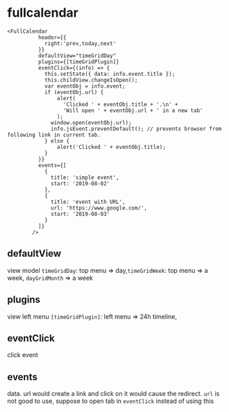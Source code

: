 # fullcalendar

```JS
<FullCalendar
          header={{
            right:'prev,today,next'
          }}
          defaultView="timeGridDay"
          plugins={[timeGridPlugin]}
          eventClick={(info) => {
            this.setState({ data: info.event.title });
            this.childView.changeIsOpen();
            var eventObj = info.event;
            if (eventObj.url) {
                alert(
                  'Clicked ' + eventObj.title + '.\n' +
                  'Will open ' + eventObj.url + ' in a new tab'
                );
              window.open(eventObj.url);
              info.jsEvent.preventDefault(); // prevents browser from following link in current tab.
            } else {
                alert('Clicked ' + eventObj.title);
            }
          }}
          events={[
            {
              title: 'simple event',
              start: '2019-08-02'
            },
            {
              title: 'event with URL',
              url: 'https://www.google.com/',
              start: '2019-08-03'
            }
          ]}
        />
```

## defaultView

 view model `timeGridDay`: top menu => day,`timeGridWeek`: top menu => a week, `dayGridMonth` => a week

## plugins

 view left menu `[timeGridPlugin]`: left menu => 24h timeline,

## eventClick

click event

## events

data. url would create a link and click on it would cause the redirect. `url` is not good to use, suppose to open tab in `eventClick` instead of using this
